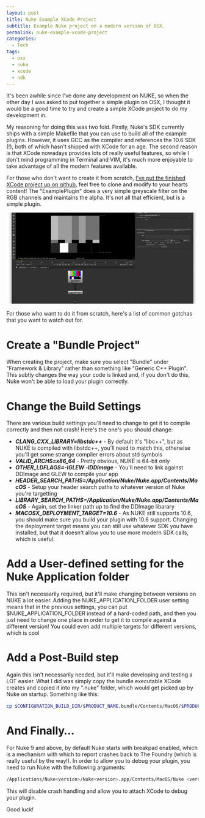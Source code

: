 ```yaml
---
layout: post
title: Nuke Example XCode Project
subtitle: Example Nuke project on a modern version of OSX.
permalink: nuke-example-xcode-project
categories:
  - Tech
tags:
  - osx
  - nuke
  - xcode
  - ndk
---
```


It's been awhile since I've done any development on NUKE, so when the other day I was asked to put together a simple plugin on OSX, I thought it would be a good time to try and create a simple XCode project to do my development in.

My reasoning for doing this was two fold. Firstly, Nuke's SDK currently ships with a simple Makefile that you can use to build all of the example plugins. However, it uses GCC as the compiler and references the 10.6 SDK (!), both of which hasn't shipped with XCode for an age. The second reason is that XCode nowadays provides lots of really useful features, so while I don't mind programming in Terminal and VIM, it's much more enjoyable to take advantage of all the modern features available.

For those who don't want to create it from scratch, [I've put the finished XCode project up on github](https://github.com/tomwardio/NukeOSX-ExamplePlugin "NukeOSX-Example-Plugin"), feel free to clone and modify to your hearts content! The "ExamplePlugin" does a very simple greyscale filter on the RGB channels and maintains the alpha. It's not all that efficient, but is a simple plugin.

[![ExamplePlugin](/uploads/posts/nuke-example-xcode-project/ExamplePlugin-small.png)](/uploads/posts/nuke-example-xcode-project/ExamplePlugin.png)

For those who want to do it from scratch, here's a list of common gotchas that you want to watch out for.

# Create a "Bundle Project"

When creating the project, make sure you select "Bundle" under "Framework & Library" rather than something like "Generic C++ Plugin". This subtly changes the way your code is linked and, if you don't do this, Nuke won't be able to load your plugin correctly.

# Change the Build Settings

There are various build settings you'll need to change to get it to compile correctly and then not crash! Here's the one's you should change:

- _**CLANG_CXX_LIBRARY=libstdc++**_ - By default it's "libc++", but as NUKE is compiled with libstdc++, you'll need to match this, otherwise you'll get some strange compiler errors about std symbols
- _**VALID_ARCHS=x86_64**_ - Pretty obvious, NUKE is 64-bit only
- _**OTHER_LDFLAGS=-lGLEW -lDDImage**_ - You'll need to link against DDImage and GLEW to compile your app
- _**HEADER_SEARCH_PATHS=/Application/Nuke<version>/Nuke<version>.app/Contents/MacOS</version></version>**_ - Setup your header search paths to whatever version of Nuke you're targetting
- _**LIBRARY_SEARCH_PATHS=/Application/Nuke<version>/Nuke<version>.app/Contents/MacOS</version></version>**_ - Again, set the linker path up to find the DDImage libarary
- _**MACOSX_DEPLOYMENT_TARGET=10.6**_ - As NUKE still supports 10.6, you should make sure you build your plugin with 10.6 support. Changing the deployment target means you can still use whatever SDK you have installed, but that it doesn't allow you to use more modern SDK calls, which is useful.

# Add a User-defined setting for the Nuke Application folder

This isn't necessarily required, but it'll make changing between versions on NUKE a lot easier. Adding the NUKE_APPLICATION_FOLDER user setting means that in the previous settings, you can put $NUKE_APPLICATION_FOLDER instead of a hard-coded path, and then you just need to change one place in order to get it to compile against a different version! You could even add multiple targets for different versions, which is cool

# Add a Post-Build step

Again this isn't necessarily needed, but it'll make developing and testing a LOT easier. What I did was simply copy the bundle executable XCode creates and copied it into my ".nuke" folder, which would get picked up by Nuke on startup. Something like this:

```bash
cp $CONFIGURATION_BUILD_DIR/$PRODUCT_NAME.bundle/Contents/MacOS/$PRODUCT_NAME ~/.nuke/$PRODUCT_NAME.dylib
```

# And Finally…

For Nuke 9 and above, by default Nuke starts with breakpad enabled, which is a mechanism with which to report crashes back to The Foundry (which is really useful by the way!). In order to allow you to debug your plugin, you need to run Nuke with the following arguments:

```bash
/Applications/Nuke<version>/Nuke<version>.app/Contents/MacOS/Nuke <version>--crashhandling 0
```

This will disable crash handling and allow you to attach XCode to debug your plugin.

Good luck!
